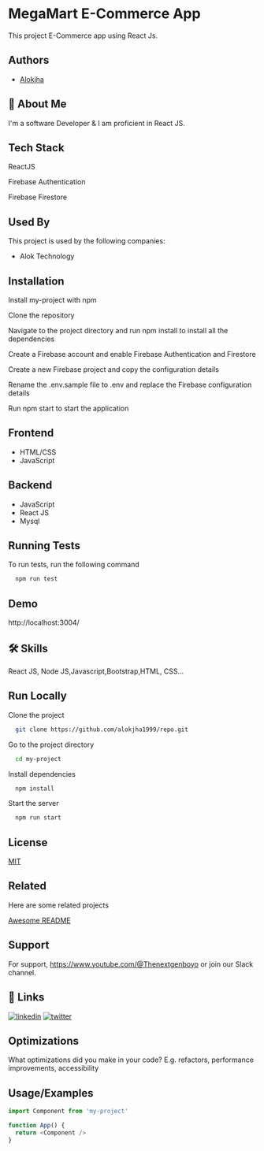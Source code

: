 
# MegaMart E-Commerce App

This project E-Commerce app using React Js.



## Authors

- [Alokjha](https://www.github.com/Alokjha1999)


## 🚀 About Me
I'm a software Developer & I am proficient in React JS.


## Tech Stack

ReactJS

Firebase Authentication

Firebase Firestore



## Used By

This project is used by the following companies:

- Alok Technology



## Installation

Install my-project with npm

Clone the repository

Navigate to the project directory and run npm install to install all the dependencies

Create a Firebase account and enable Firebase Authentication and Firestore

Create a new Firebase project and copy the configuration details

Rename the .env.sample file to .env and replace the Firebase configuration details

Run npm start to start the application
    
## Frontend 

- HTML/CSS
- JavaScript

## Backend

- JavaScript
- React JS
- Mysql




## Running Tests

To run tests, run the following command

```bash
  npm run test
```


## Demo

http://localhost:3004/

## 🛠 Skills
React JS, Node JS,Javascript,Bootstrap,HTML, CSS...


## Run Locally

Clone the project

```bash
  git clone https://github.com/alokjha1999/repo.git

```

Go to the project directory

```bash
  cd my-project
```

Install dependencies

```bash
  npm install
```

Start the server

```bash
  npm run start
```


## License

[MIT](https://choosealicense.com/licenses/mit/)


## Related

Here are some related projects

[Awesome README](https://github.com/matiassingers/awesome-readme)


## Support

For support, https://www.youtube.com/@Thenextgenboyo or join our Slack channel.


## 🔗 Links

[![linkedin](https://img.shields.io/badge/linkedin-0A66C2?style=for-the-badge&logo=linkedin&logoColor=white)](https://www.linkedin.com/in/ak28)
[![twitter](https://img.shields.io/badge/twitter-1DA1F2?style=for-the-badge&logo=twitter&logoColor=white)](https://twitter.com/aloktech2023?t=Nn8HU1aNR_IKmda9G3gGsA&s=09/)


## Optimizations

What optimizations did you make in your code? E.g. refactors, performance improvements, accessibility


## Usage/Examples

```javascript
import Component from 'my-project'

function App() {
  return <Component />
}
```


